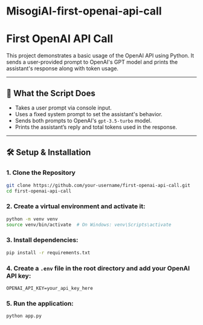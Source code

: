 # MisogiAI-first-openai-api-call
# First OpenAI API Call

This project demonstrates a basic usage of the OpenAI API using Python. It sends a user-provided prompt to OpenAI's GPT model and prints the assistant's response along with token usage.

---

## 📌 What the Script Does

- Takes a user prompt via console input.
- Uses a fixed system prompt to set the assistant's behavior.
- Sends both prompts to OpenAI's `gpt-3.5-turbo` model.
- Prints the assistant’s reply and total tokens used in the response.

---

## 🛠️ Setup & Installation

### 1. Clone the Repository

```bash
git clone https://github.com/your-username/first-openai-api-call.git
cd first-openai-api-call
```

### 2. Create a virtual environment and activate it:
```bash
python -m venv venv
source venv/bin/activate  # On Windows: venv\Scripts\activate
```

### 3. Install dependencies:
```bash
pip install -r requirements.txt
```

### 4. Create a `.env` file in the root directory and add your OpenAI API key:
```
OPENAI_API_KEY=your_api_key_here
```

### 5. Run the application:
```bash
python app.py
```

